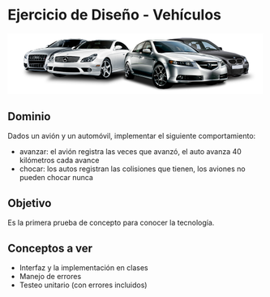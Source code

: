 
# Ejercicio de Diseño - Vehículos

![image](images/vehicles.png) 

## Dominio
Dados un avión y un automóvil, implementar el siguiente comportamiento:

* avanzar: el avión registra las veces que avanzó, el auto avanza 40 kilómetros cada avance
* chocar: los autos registran las colisiones que tienen, los aviones no pueden chocar nunca

## Objetivo

Es la primera prueba de concepto para conocer la tecnología. 

## Conceptos a ver

* Interfaz y la implementación en clases
* Manejo de errores
* Testeo unitario (con errores incluidos)


